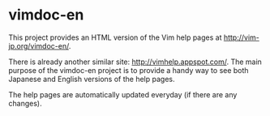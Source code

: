 # vimdoc-en

This project provides an HTML version of the Vim help pages at <http://vim-jp.org/vimdoc-en/>.

There is already another similar site: <http://vimhelp.appspot.com/>.
The main purpose of the vimdoc-en project is to provide a handy way to see both Japanese and English versions of the help pages.

The help pages are automatically updated everyday (if there are any changes).
